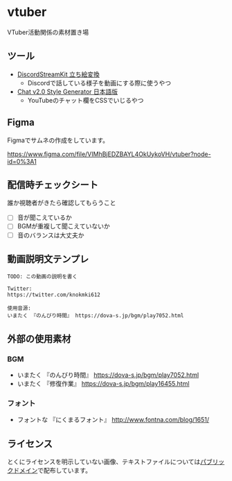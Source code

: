# vtuber

VTuber活動関係の素材置き場

## ツール

- [DiscordStreamKit 立ち絵変換](https://manten-do.net/contents/dsk01)
    - Discordで話している様子を動画にする際に使うやつ
- [Chat v2.0 Style Generator 日本語版](http://css4obs.starfree.jp/)
    - YouTubeのチャット欄をCSSでいじるやつ

## Figma

Figmaでサムネの作成をしています。

https://www.figma.com/file/VIMhBjEDZBAYL4OkUykoVH/vtuber?node-id=0%3A1

## 配信時チェックシート

誰か視聴者がきたら確認してもらうこと

- [ ] 音が聞こえているか
- [ ] BGMが重複して聞こえていないか
- [ ] 音のバランスは大丈夫か

## 動画説明文テンプレ

```
TODO: この動画の説明を書く

Twitter:
https://twitter.com/knokmki612

使用音源:
いまたく 『のんびり時間』 https://dova-s.jp/bgm/play7052.html
```

## 外部の使用素材

### BGM

- いまたく 『のんびり時間』 https://dova-s.jp/bgm/play7052.html
- いまたく 『修復作業』 https://dova-s.jp/bgm/play16455.html

### フォント

- フォントな 『にくまるフォント』 http://www.fontna.com/blog/1651/

## ライセンス

とくにライセンスを明示していない画像、テキストファイルについては[パブリックドメイン](https://creativecommons.org/publicdomain/zero/1.0/)で配布しています。
